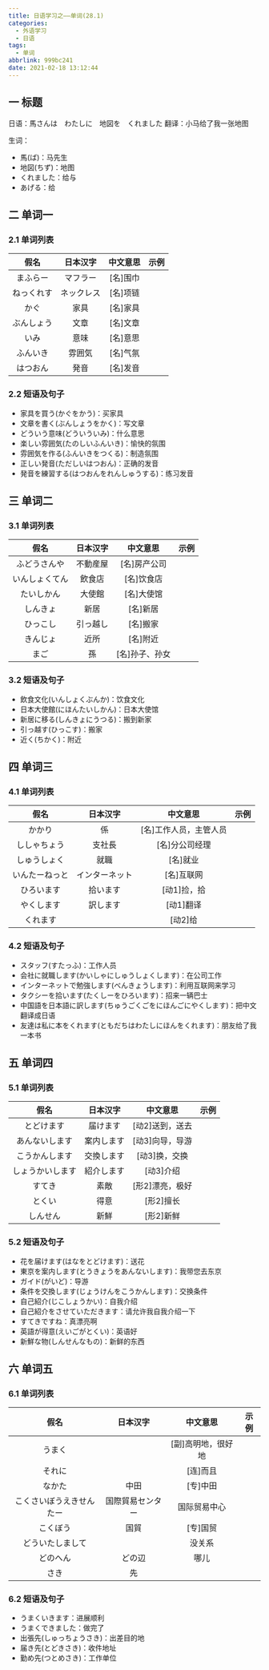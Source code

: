 ```yaml
---
title: 日语学习之——单词(28.1)
categories:
  - 外语学习
  - 日语
tags:
  - 单词
abbrlink: 999bc241
date: 2021-02-18 13:12:44
---
```

## 一 标题

日语：馬さんは　わたしに　地図を　くれました
翻译：小马给了我一张地图

<!--more-->

生词：

* 馬(ば)：马先生
* 地図(ちず)：地图
* くれました：给与
* あげる：给

## 二 单词一

### 2.1 单词列表

|  **假名**  | **日本汉字** | **中文意思** | **示例** |
| :--------: | :----------: | :----------: | :------: |
|  まふらー  |   マフラー   |   [名]围巾   |          |
| ねっくれす |  ネックレス  |   [名]项链   |          |
|    かぐ    |     家具     |   [名]家具   |          |
| ぶんしょう |     文章     |   [名]文章   |          |
|    いみ    |     意味     |   [名]意思   |          |
|  ふんいき  |    雰囲気    |   [名]气氛   |          |
|  はつおん  |     発音     |   [名]发音   |          |

### 2.2 短语及句子

* 家具を買う(かぐをかう)：买家具
* 文章を書く(ぶんしょうをかく)：写文章
* どういう意味(どういういみ)：什么意思
* 楽しい雰囲気(たのしいふんいき)：愉快的氛围
* 雰囲気を作る(ふんいきをつくる)：制造氛围
* 正しい発音(ただしいはつおん)：正确的发音
* 発音を練習する(はつおんをれんしゅうする)：练习发音

## 三 单词二

### 3.1 单词列表

|    **假名**    | **日本汉字** |  **中文意思**  | **示例** |
| :------------: | :----------: | :------------: | :------: |
|  ふどうさんや  |   不動産屋   |  [名]房产公司  |          |
| いんしょくてん |    飲食店    |   [名]饮食店   |          |
|   たいしかん   |    大使館    |   [名]大使馆   |          |
|    しんきょ    |     新居     |    [名]新居    |          |
|    ひっこし    |   引っ越し   |    [名]搬家    |          |
|    きんじょ    |     近所     |    [名]附近    |          |
|      まご      |      孫      | [名]孙子、孙女 |          |

### 3.2 短语及句子

* 飲食文化(いんしょくぶんか)：饮食文化
* 日本大使館(にほんたいしかん)：日本大使馆
* 新居に移る(しんきょにうつる)：搬到新家
* 引っ越す(ひっこす)：搬家
* 近く(ちかく)：附近

## 四 单词三

### 4.1 单词列表

|    **假名**    |  **日本汉字**  |      **中文意思**      | **示例** |
| :------------: | :------------: | :--------------------: | :------: |
|     かかり     |       係       | [名]工作人员，主管人员 |          |
|  ししゃちょう  |     支社長     |     [名]分公司经理     |          |
|  しゅうしょく  |      就職      |        [名]就业        |          |
| いんたーねっと | インターネット |       [名]互联网       |          |
|   ひろいます   |    拾います    |      [动1]捡，拾       |          |
|   やくします   |    訳します    |       [动1]翻译        |          |
|    くれます    |                |        [动2]给         |          |

### 4.2 短语及句子

* スタッフ(すたっふ)：工作人员
* 会社に就職します(かいしゃにしゅうしょくします)：在公司工作
* インターネットで勉強します(べんきょうします)：利用互联网来学习
* タクシーを拾います(たくしーをひろいます)：招来一辆巴士
* 中国語を日本語に訳します(ちゅうごくごをにほんごにやくします)：把中文翻译成日语
* 友達は私に本をくれます(ともだちはわたしにほんをくれます)：朋友给了我一本书

## 五 单词四

### 5.1 单词列表

|     **假名**     | **日本汉字** |  **中文意思**   | **示例** |
| :--------------: | :----------: | :-------------: | :------: |
|    とどけます    |   届けます   | [动2]送到，送去 |          |
|  あんないします  |  案内します  | [动3]向导，导游 |          |
|  こうかんします  |  交換します  |  [动3]换，交换  |          |
| しょうかいします |  紹介します  |    [动3]介绍    |          |
|      すてき      |     素敵     | [形2]漂亮，极好 |          |
|      とくい      |     得意     |    [形2]擅长    |          |
|     しんせん     |     新鮮     |    [形2]新鲜    |          |

### 5.2 短语及句子

* 花を届けます(はなをとどけます)：送花
* 東京を案内します(とうきょうをあんないします)：我带您去东京
* ガイド(がいど)：导游
* 条件を交換します(じょうけんをこうかんします)：交换条件
* 自己紹介(じこしょうかい)：自我介绍
* 自己紹介をさせていただきます：请允许我自我介绍一下
* すてきですね：真漂亮啊
* 英語が得意(えいごがとくい)：英语好
* 新鮮な物(しんせんなもの)：新鲜的东西

## 六 单词五

### 6.1 单词列表

|         **假名**         |   **日本汉字**   |    **中文意思**    | **示例** |
| :----------------------: | :--------------: | :----------------: | :------: |
|          うまく          |                  | [副]高明地，很好地 |          |
|          それに          |                  |      [连]而且      |          |
|          なかた          |       中田       |      [专]中田      |          |
| こくさいぼうえきせんたー | 国際貿易センター |    国际贸易中心    |          |
|         こくぼう         |       国貿       |      [专]国贸      |          |
|     どういたしまして     |                  |       没关系       |          |
|         どのへん         |      どの辺      |        哪儿        |          |
|           さき           |        先        |                    |          |

### 6.2 短语及句子

* うまくいきます：进展顺利
* うまくできました：做完了
* 出張先(しゅっちょうさき)：出差目的地
* 届き先(とどきさき)：收件地址
* 勤め先(つとめさき)：工作单位

  